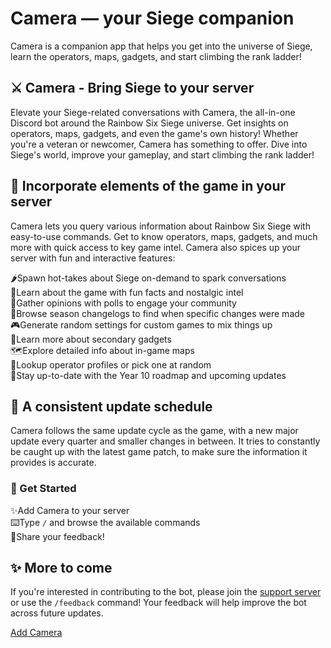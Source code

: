 # Camera — your Siege companion
<span class="intro-text">Camera is a companion app that helps you get into the universe of Siege, learn the operators, maps, gadgets, and start climbing the rank ladder!</span>

## ⚔️ Camera - Bring Siege to your server
<span class="section-description">Elevate your Siege-related conversations with Camera, the all-in-one Discord bot around the Rainbow Six Siege universe. Get insights on operators, maps, gadgets, and even the game's own history! Whether you're a veteran or newcomer, Camera has something to offer. Dive into Siege's world, improve your gameplay, and start climbing the rank ladder!</span>

## 📍 Incorporate elements of the game in your server
<span class="section-description">Camera lets you query various information about Rainbow Six Siege with easy-to-use commands. Get to know operators, maps, gadgets, and much more with quick access to key game intel. Camera also spices up your server with fun and interactive features:</span>

<div class="icon-box"><span class="icon">🌶️</span><span class="text">Spawn hot-takes about Siege on-demand to spark conversations</span></div>

<div class="icon-box"><span class="icon">👀</span><span class="text">Learn about the game with fun facts and nostalgic intel</span></div>

<div class="icon-box"><span class="icon">📨</span><span class="text">Gather opinions with polls to engage your community</span></div>

<div class="icon-box"><span class="icon">🔎</span><span class="text">Browse season changelogs to find when specific changes were made</span></div>

<div class="icon-box"><span class="icon">🎮</span><span class="text">Generate random settings for custom games to mix things up</span></div>

<div class="icon-box"><span class="icon">🎯</span><span class="text">Learn more about secondary gadgets</span></div>

<div class="icon-box"><span class="icon">🗺️</span><span class="text">Explore detailed info about in-game maps</span></div>

<div class="icon-box"><span class="icon">🥷</span><span class="text">Lookup operator profiles or pick one at random</span></div>

<div class="icon-box"><span class="icon">🚀</span><span class="text">Stay up-to-date with the Year 10 roadmap and upcoming updates</span></div>

## 📅 A consistent update schedule
<span class="section-description">Camera follows the same update cycle as the game, with a new major update every quarter and smaller changes in between. It tries to constantly be caught up with the latest game patch, to make sure the information it provides is accurate.</span>

### 🎲 Get Started

<div class="icon-box"><span class="icon">✨</span><span class="text">Add Camera to your server</span></div>

<div class="icon-box"><span class="icon">⌨️</span><span class="text">Type <code>/</code> and browse the available commands</span></div>

<div class="icon-box"><span class="icon">💬</span><span class="text">Share your feedback!</span></div>

## ✨ More to come
<span class="section-description">If you're interested in contributing to the bot, please join the <a href="https://suspense.is-a.dev/support" target="_blank" rel="noopener noreferrer">support server</a> or use the <code>/feedback</code> command! Your feedback will help improve the bot across future updates.</span>

<div class="sidebar-top-button">
  <a href="https://discord.com/api/oauth2/authorize?client_id=594528267898454027" class="sidebar-btn">
    <i class="fa-solid fa-plus"></i> Add Camera
  </a>
</div>